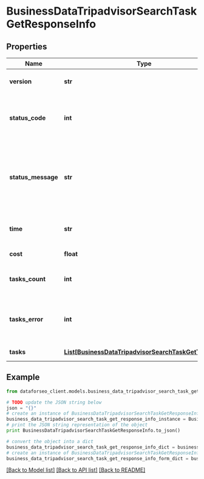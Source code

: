 # BusinessDataTripadvisorSearchTaskGetResponseInfo


## Properties

Name | Type | Description | Notes
------------ | ------------- | ------------- | -------------
**version** | **str** | the current version of the API | [optional] 
**status_code** | **int** | general status code you can find the full list of the response codes here | [optional] 
**status_message** | **str** | general informational message you can find the full list of general informational messages here | [optional] 
**time** | **str** | total execution time, seconds | [optional] 
**cost** | **float** | total tasks cost, USD | [optional] 
**tasks_count** | **int** | the number of tasks in the tasks array | [optional] 
**tasks_error** | **int** | the number of tasks in the tasks array returned with an error | [optional] 
**tasks** | [**List[BusinessDataTripadvisorSearchTaskGetTaskInfo]**](BusinessDataTripadvisorSearchTaskGetTaskInfo.md) | array of tasks | [optional] 

## Example

```python
from dataforseo_client.models.business_data_tripadvisor_search_task_get_response_info import BusinessDataTripadvisorSearchTaskGetResponseInfo

# TODO update the JSON string below
json = "{}"
# create an instance of BusinessDataTripadvisorSearchTaskGetResponseInfo from a JSON string
business_data_tripadvisor_search_task_get_response_info_instance = BusinessDataTripadvisorSearchTaskGetResponseInfo.from_json(json)
# print the JSON string representation of the object
print BusinessDataTripadvisorSearchTaskGetResponseInfo.to_json()

# convert the object into a dict
business_data_tripadvisor_search_task_get_response_info_dict = business_data_tripadvisor_search_task_get_response_info_instance.to_dict()
# create an instance of BusinessDataTripadvisorSearchTaskGetResponseInfo from a dict
business_data_tripadvisor_search_task_get_response_info_form_dict = business_data_tripadvisor_search_task_get_response_info.from_dict(business_data_tripadvisor_search_task_get_response_info_dict)
```
[[Back to Model list]](../README.md#documentation-for-models) [[Back to API list]](../README.md#documentation-for-api-endpoints) [[Back to README]](../README.md)


